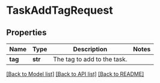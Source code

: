# TaskAddTagRequest

## Properties
Name | Type | Description | Notes
------------ | ------------- | ------------- | -------------
**tag** | **str** | The tag to add to the task. | 

[[Back to Model list]](../README.md#documentation-for-models) [[Back to API list]](../README.md#documentation-for-api-endpoints) [[Back to README]](../README.md)

